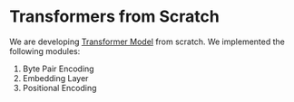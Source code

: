 # Transformers from Scratch

We are developing [Transformer Model](https://arxiv.org/abs/1706.03762) from scratch. We implemented the following modules:
1. Byte Pair Encoding
2. Embedding Layer
3. Positional Encoding
